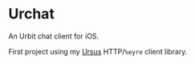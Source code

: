 # Urchat

An Urbit chat client for iOS.

First project using my [Ursus](https://github.com/dclelland/Ursus) HTTP/`%eyre` client library.
